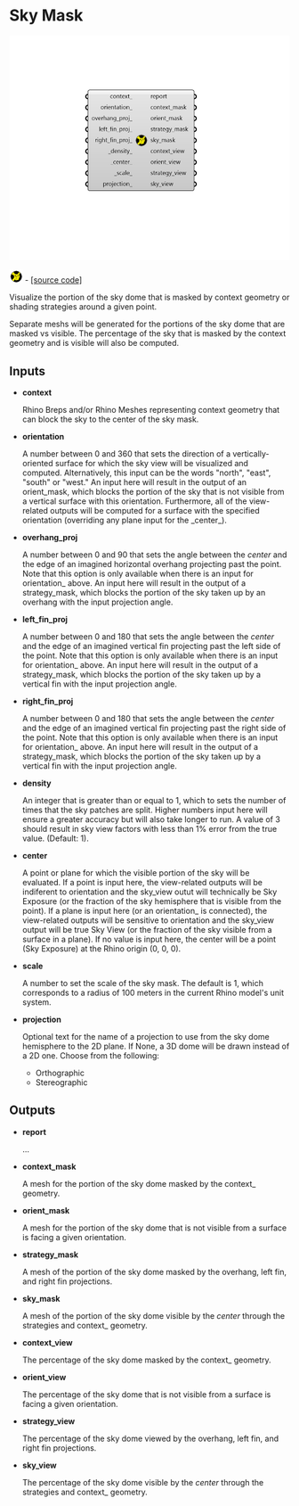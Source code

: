 # Sky Mask

![](../../.gitbook/assets/Sky_Mask.png)

![](../../.gitbook/assets/Sky_Mask%20%281%29.png) - [\[source code\]](https://github.com/ladybug-tools/ladybug-grasshopper/blob/master/ladybug_grasshopper/src//LB%20Sky%20Mask.py)

Visualize the portion of the sky dome that is masked by context geometry or shading strategies around a given point.

Separate meshs will be generated for the portions of the sky dome that are masked vs visible. The percentage of the sky that is masked by the context geometry and is visible will also be computed.

## Inputs

* **context**

  Rhino Breps and/or Rhino Meshes representing context geometry that can block the sky to the center of the sky mask. 

* **orientation**

  A number between 0 and 360 that sets the direction of a vertically- oriented surface for which the sky view will be visualized and computed. Alternatively, this input can be the words "north", "east", "south" or "west." An input here will result in the output of an orient_mask, which blocks the portion of the sky that is not visible from a vertical surface with this orientation. Furthermore, all of the view-related outputs will be computed for a surface with the specified orientation \(overriding any plane input for the \_center_\). 

* **overhang\_proj**

  A number between 0 and 90 that sets the angle between the _center_ and the edge of an imagined horizontal overhang projecting past the point. Note that this option is only available when there is an input for orientation\_ above. An input here will result in the output of a strategy\_mask, which blocks the portion of the sky taken up by an overhang with the input projection angle. 

* **left\_fin\_proj**

  A number between 0 and 180 that sets the angle between the _center_ and the edge of an imagined vertical fin projecting past the left side of the point. Note that this option is only available when there is an input for orientation\_ above. An input here will result in the output of a strategy\_mask, which blocks the portion of the sky taken up by a vertical fin with the input projection angle. 

* **right\_fin\_proj**

  A number between 0 and 180 that sets the angle between the _center_ and the edge of an imagined vertical fin projecting past the right side of the point. Note that this option is only available when there is an input for orientation\_ above. An input here will result in the output of a strategy\_mask, which blocks the portion of the sky taken up by a vertical fin with the input projection angle. 

* **density**

  An integer that is greater than or equal to 1, which to sets the number of times that the sky patches are split. Higher numbers input here will ensure a greater accuracy but will also take longer to run. A value of 3 should result in sky view factors with less than 1% error from the true value. \(Default: 1\). 

* **center**

  A point or plane for which the visible portion of the sky will be evaluated. If a point is input here, the view-related outputs will be indiferent to orientation and the sky_view outut will technically be Sky Exposure \(or the fraction of the sky hemisphere that is visible from the point\). If a plane is input here \(or an orientation_ is connected\), the view-related outputs will be sensitive to orientation and the sky\_view output will be true Sky View \(or the fraction of the sky visible from a surface in a plane\). If no value is input here, the center will be a point \(Sky Exposure\) at the Rhino origin \(0, 0, 0\). 

* **scale**

  A number to set the scale of the sky mask. The default is 1, which corresponds to a radius of 100 meters in the current Rhino model's unit system. 

* **projection**

  Optional text for the name of a projection to use from the sky dome hemisphere to the 2D plane. If None, a 3D dome will be drawn instead of a 2D one. Choose from the following:

  * Orthographic
  * Stereographic

## Outputs

* **report**

  ... 

* **context\_mask**

  A mesh for the portion of the sky dome masked by the context\_ geometry. 

* **orient\_mask**

  A mesh for the portion of the sky dome that is not visible from a surface is facing a given orientation. 

* **strategy\_mask**

  A mesh of the portion of the sky dome masked by the overhang, left fin, and right fin projections. 

* **sky\_mask**

  A mesh of the portion of the sky dome visible by the _center_ through the strategies and context\_ geometry. 

* **context\_view**

  The percentage of the sky dome masked by the context\_ geometry. 

* **orient\_view**

  The percentage of the sky dome that is not visible from a surface is facing a given orientation. 

* **strategy\_view**

  The percentage of the sky dome viewed by the overhang, left fin, and right fin projections. 

* **sky\_view**

  The percentage of the sky dome visible by the _center_ through the strategies and context\_ geometry. 


